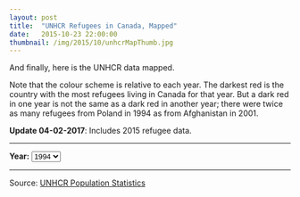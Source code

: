 ```yaml
---
layout: post
title:  "UNHCR Refugees in Canada, Mapped"
date:   2015-10-23 22:00:00
thumbnail: /img/2015/10/unhcrMapThumb.jpg
---
```


And finally, here is the UNHCR data mapped.

Note that the colour scheme is relative to each year. The darkest red is the country with the most refugees living in Canada for that year. But a dark red in one year is not the same as a dark red in another year; there were twice as many refugees from Poland in 1994 as from Afghanistan in 2001.

**Update 04-02-2017**: Includes 2015 refugee data.

* * *

<div><b>Year:</b>
  <select id="selectUnhcr">
		<option value="1994" selected="selected">1994</option>
		<option value="1995">1995</option>
    <option value="1996">1996</option>
    <option value="1997">1997</option>
    <option value="1998">1998</option>
    <option value="1999">1999</option>
    <option value="2000">2000</option>
    <option value="2001">2001</option>
		<option value="2002">2002</option>
    <option value="2003">2003</option>
    <option value="2004">2004</option>
    <option value="2005">2005</option>
    <option value="2006">2006</option>
    <option value="2007">2007</option>
    <option value="2008">2008</option>
    <option value="2009">2009</option>
    <option value="2010">2010</option>
    <option value="2011">2011</option>
    <option value="2012">2012</option>
    <option value="2013">2013</option>
    <option value="2014">2014</option>
  </select>
</div>

<div id="unchrChart" class="svg-container"></div>

<div id="sparkGroup" class="hidden">
  <p id="mapCountry"></p>
  <div id="unhcrSparkline"></div><span id="sparkValue"></span>
</div>

* * *

Source: [UNHCR Population Statistics](http://popstats.unhcr.org/en/overview)


<style>{% include 2015/10/unhcrMap.css %}</style>

<script src="https://d3js.org/d3.v4.min.js"></script>
<script src="https://d3js.org/topojson.v2.min.js"></script>
<script src="https://d3js.org/queue.v1.min.js"></script>
<script src="https://d3js.org/d3-scale-chromatic.v1.min.js"></script>
<script src="https://d3js.org/d3-ease.v1.min.js"></script>
<script>{% include 2015/10/unhcrMap.js %}</script>